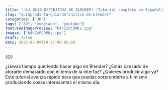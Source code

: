 ```yaml
---
title: "🔥LA GUÍA DEFINITIVA DE BLENDER! (Tutorial completo en Español) | Desde cero! 2.91 3.0"
slug: "auraprods-la-guia-definitiva-de-blender"
categories: ["3D"]
tags: ["3D", "modelado", "youtube"]
featuredImagePreview: "h4hZzPCOMKs.jpg"
images: ["h4hZzPCOMKs.jpg"]
draft: false
date: 2022-03-09T19:23:00-05:00
---
```


{{<youtube h4hZzPCOMKs>}}

¿Llevas tiempo queriendo hacer algo en Blender? ¿Estás cansado de atorarte demasiado con el tema de la interfaz? ¿Quieres producir algo ya? Este tutorial avanza rápido para que puedas sorprenderte a ti mismo produciendo cosas interesantes el mismo día.
